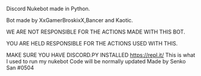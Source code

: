 Discord Nukebot made in Python.

Bot made by XxGamerBroskixX,Bancer and Kaotic.

WE ARE NOT RESPONSIBLE FOR THE ACTIONS MADE WITH THIS BOT.

YOU ARE HELD RESPONSIBLE FOR THE ACTIONS USED WITH THIS.

MAKE SURE YOU HAVE DISCORD.PY INSTALLED 
https://repl.it/
This is what I used to run my nukebot
Code will be normally updated
Made by Senko San
#0504
